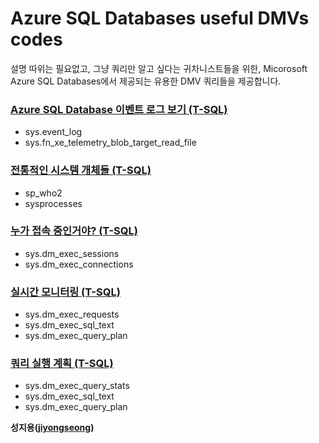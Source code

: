 # Azure SQL Databases useful DMVs codes

설명 따위는 필요없고, 그냥 쿼리만 알고 싶다는 귀차니스트들을 위한, Micorosoft Azure SQL Databases에서 제공되는 유용한 DMV 쿼리들을 제공합니다.

### [Azure SQL Database 이벤트 로그 보기 (T-SQL)](https://github.com/jiyongseong/AzurePaaSHol/tree/master/azure_sql/DMVs/sys.fn_xe_telemetry_blob_target_read_file)

  - sys.event_log 
  - sys.fn_xe_telemetry_blob_target_read_file

### [전통적인 시스템 개체들 (T-SQL)](https://github.com/jiyongseong/AzurePaaSHol/tree/master/azure_sql/DMVs/sysprocesses)

  - sp_who2 
  - sysprocesses
  
### [누가 접속 중인거야? (T-SQL)](https://github.com/jiyongseong/AzurePaaSHol/tree/master/azure_sql/DMVs/connection_summary)

  - sys.dm_exec_sessions 
  - sys.dm_exec_connections

### [실시간 모니터링 (T-SQL)](https://github.com/jiyongseong/AzurePaaSHol/tree/master/azure_sql/DMVs/requests)

  - sys.dm_exec_requests
  - sys.dm_exec_sql_text
  - sys.dm_exec_query_plan  

 ### [쿼리 실행 계획 (T-SQL)](https://github.com/jiyongseong/AzurePaaSHol/tree/master/azure_sql/DMVs/plans)

  - sys.dm_exec_query_stats
  - sys.dm_exec_sql_text 
  - sys.dm_exec_query_plan 

**성지용([jiyongseong](https://github.com/jiyongseong))**
